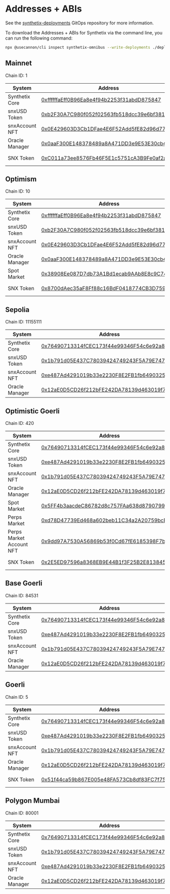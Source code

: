 # Addresses + ABIs

See the [synthetix-deployments](https://github.com/synthetixio/synthetix-deployments) GitOps repository for more information.

To download the Addresses + ABIs for Synthetix via the command line, you can run the following command:

```bash
npx @usecannon/cli inspect synthetix-omnibus --write-deployments ./deployments --chain-id <CHAIN_ID>
```

## Mainnet

Chain ID: 1

<table data-full-width="true"><thead><tr><th>System</th><th width="454">Address</th><th>ABI</th></tr></thead><tbody><tr><td>Synthetix Core</td><td><a href="https://etherscan.io/address/0xffffffaEff0B96Ea8e4f94b2253f31abdD875847">0xffffffaEff0B96Ea8e4f94b2253f31abdD875847</a></td><td><a href="https://raw.githubusercontent.com/Synthetixio/v3-abi-exporter/main/abis/1-SynthetixCore.json">View/Download</a></td></tr><tr><td>snxUSD Token</td><td><a href="https://etherscan.io/address/0xb2F30A7C980f052f02563fb518dcc39e6bf38175">0xb2F30A7C980f052f02563fb518dcc39e6bf38175</a></td><td><a href="https://raw.githubusercontent.com/Synthetixio/v3-abi-exporter/main/abis/1-snxUSDToken.json">View/Download</a></td></tr><tr><td>snxAccount NFT</td><td><a href="https://etherscan.io/address/0x0E429603D3Cb1DFae4E6F52Add5fE82d96d77Dac">0x0E429603D3Cb1DFae4E6F52Add5fE82d96d77Dac</a></td><td><a href="https://raw.githubusercontent.com/Synthetixio/v3-abi-exporter/main/abis/1-snxAccountNFT.json">View/Download</a></td></tr><tr><td>Oracle Manager</td><td><a href="https://etherscan.io/address/0x0aaF300E148378489a8A471DD3e9E53E30cb42e3">0x0aaF300E148378489a8A471DD3e9E53E30cb42e3</a></td><td><a href="https://raw.githubusercontent.com/Synthetixio/v3-abi-exporter/main/abis/1-OracleManager.json">View/Download</a></td></tr><tr><td>SNX Token</td><td><a href="https://etherscan.io/address/0xC011a73ee8576Fb46F5E1c5751cA3B9Fe0af2a6F">0xC011a73ee8576Fb46F5E1c5751cA3B9Fe0af2a6F</a></td><td><em>ERC-20 compliant</em></td></tr></tbody></table>

## Optimism

Chain ID: 10

<table data-full-width="true"><thead><tr><th>System</th><th width="454">Address</th><th>ABI</th></tr></thead><tbody><tr><td>Synthetix Core</td><td><a href="https://optimistic.etherscan.io/address/0xffffffaEff0B96Ea8e4f94b2253f31abdD875847">0xffffffaEff0B96Ea8e4f94b2253f31abdD875847</a></td><td><a href="https://raw.githubusercontent.com/Synthetixio/v3-abi-exporter/main/abis/10-SynthetixCore.json">View/Download</a></td></tr><tr><td>snxUSD Token</td><td><a href="https://optimistic.etherscan.io/address/0xb2F30A7C980f052f02563fb518dcc39e6bf38175">0xb2F30A7C980f052f02563fb518dcc39e6bf38175</a></td><td><a href="https://raw.githubusercontent.com/Synthetixio/v3-abi-exporter/main/abis/10-snxUSDToken.json">View/Download</a></td></tr><tr><td>snxAccount NFT</td><td><a href="https://optimistic.etherscan.io/address/0x0E429603D3Cb1DFae4E6F52Add5fE82d96d77Dac">0x0E429603D3Cb1DFae4E6F52Add5fE82d96d77Dac</a></td><td><a href="https://raw.githubusercontent.com/Synthetixio/v3-abi-exporter/main/abis/10-snxAccountNFT.json">View/Download</a></td></tr><tr><td>Oracle Manager</td><td><a href="https://optimistic.etherscan.io/address/0x0aaF300E148378489a8A471DD3e9E53E30cb42e3">0x0aaF300E148378489a8A471DD3e9E53E30cb42e3</a></td><td><a href="https://raw.githubusercontent.com/Synthetixio/v3-abi-exporter/main/abis/10-OracleManager.json">View/Download</a></td></tr><tr><td>Spot Market</td><td><a href="https://optimistic.etherscan.io/address/0x38908Ee087D7db73A1Bd1ecab9AAb8E8c9C74595">0x38908Ee087D7db73A1Bd1ecab9AAb8E8c9C74595</a></td><td><a href="https://raw.githubusercontent.com/Synthetixio/v3-abi-exporter/main/abis/10-SpotMarket.json">View/Download</a></td></tr><tr><td>SNX Token</td><td><a href="https://optimistic.etherscan.io/address/0x8700dAec35aF8Ff88c16BdF0418774CB3D7599B4">0x8700dAec35aF8Ff88c16BdF0418774CB3D7599B4</a></td><td><em>ERC-20 compliant</em></td></tr></tbody></table>

## Sepolia

Chain ID: 11155111

<table data-full-width="true"><thead><tr><th>System</th><th width="452">Address</th><th>ABI</th></tr></thead><tbody><tr><td>Synthetix Core</td><td><a href="https://sepolia.etherscan.io/address/0x76490713314fCEC173f44e99346F54c6e92a8E42">0x76490713314fCEC173f44e99346F54c6e92a8E42</a></td><td><a href="https://raw.githubusercontent.com/Synthetixio/v3-abi-exporter/main/abis/11155111-SynthetixCore.json">View/Download</a></td></tr><tr><td>snxUSD Token</td><td><a href="https://sepolia.etherscan.io/address/0x1b791d05E437C78039424749243F5A79E747525e">0x1b791d05E437C78039424749243F5A79E747525e</a></td><td><a href="https://raw.githubusercontent.com/Synthetixio/v3-abi-exporter/main/abis/11155111-snxUSDToken.json">View/Download</a></td></tr><tr><td>snxAccount NFT</td><td><a href="https://sepolia.etherscan.io/address/0xe487Ad4291019b33e2230F8E2FB1fb6490325260">0xe487Ad4291019b33e2230F8E2FB1fb6490325260</a></td><td><a href="https://raw.githubusercontent.com/Synthetixio/v3-abi-exporter/main/abis/11155111-snxAccountNFT.json">View/Download</a></td></tr><tr><td>Oracle Manager</td><td><a href="https://sepolia.etherscan.io/address/0x12aE0D5CD26f212bFE242DA78139d463019f7a73">0x12aE0D5CD26f212bFE242DA78139d463019f7a73</a></td><td><a href="https://raw.githubusercontent.com/Synthetixio/v3-abi-exporter/main/abis/11155111-OracleManager.json">View/Download</a></td></tr></tbody></table>

## Optimistic Goerli

Chain ID: 420

<table data-full-width="true"><thead><tr><th>System</th><th width="456">Address</th><th>ABI</th></tr></thead><tbody><tr><td>Synthetix Core</td><td><a href="https://goerli-optimism.etherscan.io/address/0x76490713314fCEC173f44e99346F54c6e92a8E42">0x76490713314fCEC173f44e99346F54c6e92a8E42</a></td><td><a href="https://raw.githubusercontent.com/Synthetixio/v3-abi-exporter/main/abis/420-SynthetixCore.json">View/Download</a></td></tr><tr><td>snxUSD Token</td><td><a href="https://goerli-optimism.etherscan.io/address/0xe487Ad4291019b33e2230F8E2FB1fb6490325260">0xe487Ad4291019b33e2230F8E2FB1fb6490325260</a></td><td><a href="https://raw.githubusercontent.com/Synthetixio/v3-abi-exporter/main/abis/420-snxUSDToken.json">View/Download</a></td></tr><tr><td>snxAccount NFT</td><td><a href="https://goerli-optimism.etherscan.io/address/0x1b791d05E437C78039424749243F5A79E747525e">0x1b791d05E437C78039424749243F5A79E747525e</a></td><td><a href="https://raw.githubusercontent.com/Synthetixio/v3-abi-exporter/main/abis/420-snxAccountNFT.json">View/Download</a></td></tr><tr><td>Oracle Manager</td><td><a href="https://goerli-optimism.etherscan.io/address/0x12aE0D5CD26f212bFE242DA78139d463019f7a73">0x12aE0D5CD26f212bFE242DA78139d463019f7a73</a></td><td><a href="https://raw.githubusercontent.com/Synthetixio/v3-abi-exporter/main/abis/420-OracleManager.json">View/Download</a></td></tr><tr><td>Spot Market</td><td><a href="https://goerli-optimism.etherscan.io/address/0x5FF4b3aacdeC86782d8c757FAa638d8790799E83">0x5FF4b3aacdeC86782d8c757FAa638d8790799E83</a></td><td><a href="https://raw.githubusercontent.com/Synthetixio/v3-abi-exporter/main/abis/420-SpotMarket.json">View/Download</a></td></tr><tr><td>Perps Market</td><td><a href="https://goerli-optimism.etherscan.io/address/0xd78D47739Ed468a602beb11C34a2A20759bcEf4F">0xd78D47739Ed468a602beb11C34a2A20759bcEf4F</a></td><td><a href="https://raw.githubusercontent.com/Synthetixio/v3-abi-exporter/main/abis/420-PerpsMarket.json">View/Download</a></td></tr><tr><td>Perps Market Account NFT</td><td><a href="https://goerli-optimism.etherscan.io/address/0x9dd97A7530A56869b53f0Cd67fE6185398F7b022">0x9dd97A7530A56869b53f0Cd67fE6185398F7b022</a></td><td><a href="https://raw.githubusercontent.com/Synthetixio/v3-abi-exporter/main/abis/420-PerpsAccountNFT.json">View/Download</a></td></tr><tr><td>SNX Token</td><td><a href="https://goerli-optimism.etherscan.io/address/0x2E5ED97596a8368EB9E44B1f3F25B2E813845303">0x2E5ED97596a8368EB9E44B1f3F25B2E813845303</a></td><td><em>ERC-20 compliant</em></td></tr></tbody></table>

## Base Goerli

Chain ID: 84531

<table data-full-width="true"><thead><tr><th>System</th><th width="458">Address</th><th>ABI</th></tr></thead><tbody><tr><td>Synthetix Core</td><td><a href="https://goerli.basescan.org/address/0x76490713314fCEC173f44e99346F54c6e92a8E42">0x76490713314fCEC173f44e99346F54c6e92a8E42</a></td><td><a href="https://raw.githubusercontent.com/Synthetixio/v3-abi-exporter/main/abis/84531-SynthetixCore.json">View/Download</a></td></tr><tr><td>snxUSD Token</td><td><a href="https://goerli.basescan.org/address/0xe487ad4291019b33e2230f8e2fb1fb6490325260">0xe487Ad4291019b33e2230F8E2FB1fb6490325260</a></td><td><a href="https://raw.githubusercontent.com/Synthetixio/v3-abi-exporter/main/abis/84531-snxUSDToken.json">View/Download</a></td></tr><tr><td>snxAccount NFT</td><td><a href="https://goerli.basescan.org/address/0x1b791d05e437c78039424749243f5a79e747525e">0x1b791d05E437C78039424749243F5A79E747525e</a></td><td><a href="https://raw.githubusercontent.com/Synthetixio/v3-abi-exporter/main/abis/84531-snxAccountNFT.json">View/Download</a></td></tr><tr><td>Oracle Manager</td><td><a href="https://goerli.basescan.org/address/0x12aE0D5CD26f212bFE242DA78139d463019f7a73">0x12aE0D5CD26f212bFE242DA78139d463019f7a73</a></td><td><a href="https://raw.githubusercontent.com/Synthetixio/v3-abi-exporter/main/abis/84531-OracleManager.json">View/Download</a></td></tr></tbody></table>

## Goerli

Chain ID: 5

<table data-full-width="true"><thead><tr><th>System</th><th width="440.3333333333333">Address</th><th>ABI</th></tr></thead><tbody><tr><td>Synthetix Core</td><td><a href="https://goerli.etherscan.io/address/0x76490713314fCEC173f44e99346F54c6e92a8E42">0x76490713314fCEC173f44e99346F54c6e92a8E42</a></td><td><a href="https://raw.githubusercontent.com/Synthetixio/v3-abi-exporter/main/abis/5-SynthetixCore.json">View/Download</a></td></tr><tr><td>snxUSD Token</td><td><a href="https://goerli.etherscan.io/address/0xe487Ad4291019b33e2230F8E2FB1fb6490325260">0xe487Ad4291019b33e2230F8E2FB1fb6490325260</a></td><td><a href="https://raw.githubusercontent.com/Synthetixio/v3-abi-exporter/main/abis/5-snxUSDToken.json">View/Download</a></td></tr><tr><td>snxAccount NFT</td><td><a href="https://goerli.etherscan.io/address/0x1b791d05E437C78039424749243F5A79E747525e">0x1b791d05E437C78039424749243F5A79E747525e</a></td><td><a href="https://raw.githubusercontent.com/Synthetixio/v3-abi-exporter/main/abis/5-snxAccountNFT.json">View/Download</a></td></tr><tr><td>Oracle Manager</td><td><a href="https://goerli.etherscan.io/address/0x12aE0D5CD26f212bFE242DA78139d463019f7a73">0x12aE0D5CD26f212bFE242DA78139d463019f7a73</a></td><td><a href="https://raw.githubusercontent.com/Synthetixio/v3-abi-exporter/main/abis/5-OracleManager.json">View/Download</a></td></tr><tr><td>SNX Token</td><td><a href="https://goerli.etherscan.io/address/0x51f44ca59b867E005e48FA573Cb8df83FC7f7597">0x51f44ca59b867E005e48FA573Cb8df83FC7f7597</a></td><td><em>ERC-20 compliant</em></td></tr></tbody></table>

## Polygon Mumbai

Chain ID: 80001

<table data-full-width="true"><thead><tr><th>System</th><th width="458">Address</th><th>ABI</th></tr></thead><tbody><tr><td>Synthetix Core</td><td><a href="https://mumbai.polygonscan.com/address/0x76490713314fCEC173f44e99346F54c6e92a8E42">0x76490713314fCEC173f44e99346F54c6e92a8E42</a></td><td></td></tr><tr><td>snxUSD Token</td><td><a href="https://mumbai.polygonscan.com/address/0x1b791d05E437C78039424749243F5A79E747525e">0x1b791d05E437C78039424749243F5A79E747525e</a></td><td></td></tr><tr><td>snxAccount NFT</td><td><a href="https://mumbai.polygonscan.com/address/0xe487Ad4291019b33e2230F8E2FB1fb6490325260">0xe487Ad4291019b33e2230F8E2FB1fb6490325260</a></td><td></td></tr><tr><td>Oracle Manager</td><td><a href="https://mumbai.polygonscan.com/address/0x12aE0D5CD26f212bFE242DA78139d463019f7a73">0x12aE0D5CD26f212bFE242DA78139d463019f7a73</a></td><td></td></tr></tbody></table>

